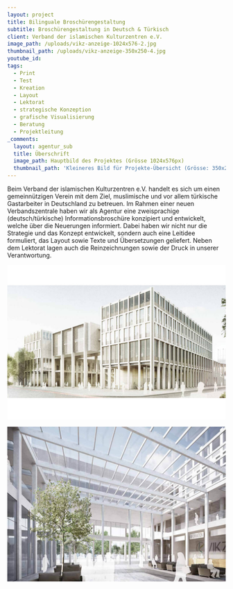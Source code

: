 ```yaml
---
layout: project
title: Bilinguale Broschürengestaltung
subtitle: Broschürengestaltung in Deutsch & Türkisch
client: Verband der islamischen Kulturzentren e.V.
image_path: /uploads/vikz-anzeige-1024x576-2.jpg
thumbnail_path: /uploads/vikz-anzeige-350x250-4.jpg
youtube_id:
tags:
  - Print
  - Test
  - Kreation
  - Layout
  - Lektorat
  - strategische Konzeption
  - grafische Visualisierung
  - Beratung
  - Projektleitung
_comments:
  layout: agentur_sub
  title: Überschrift
  image_path: Hauptbild des Projektes (Grösse 1024x576px)
  thumbnail_path: 'Kleineres Bild für Projekte-Übersicht (Grösse: 350x250px)'
---
```


Beim Verband der islamischen Kulturzentren e.V. handelt es sich um einen gemeinn&uuml;tzigen Verein mit dem Ziel, muslimische und vor allem t&uuml;rkische Gastarbeiter in Deutschland zu betreuen. Im Rahmen einer neuen Verbandszentrale haben wir als Agentur eine zweisprachige (deutsch/t&uuml;rkische) Informationsbrosch&uuml;re konzipiert und entwickelt, welche &uuml;ber die Neuerungen informiert. Dabei haben wir nicht nur die Strategie und das Konzept entwickelt, sondern auch eine Leitidee formuliert, das Layout sowie Texte und &Uuml;bersetzungen geliefert. Neben dem Lektorat lagen auch die Reinzeichnungen sowie der Druck in unserer Verantwortung.

![](/VIKZ_Bild_1024x724_2.jpg)

![](/uploads/vikz-bild-1024x724-3.jpg)